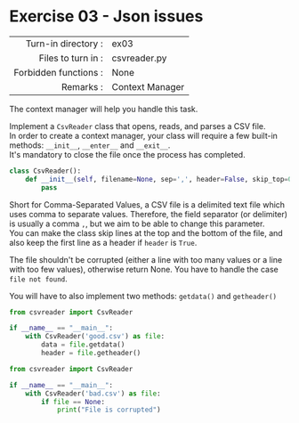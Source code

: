 # Exercise 03 - Json issues

|                         |                    |
| -----------------------:| ------------------ |
|   Turn-in directory :   |  ex03              |
|   Files to turn in :    |  csvreader.py      |
|   Forbidden functions : |  None              |
|   Remarks :             |  Context Manager   |

The context manager will help you handle this task.

Implement a `CsvReader` class that opens, reads, and parses a CSV file.  
In order to create a context manager, your class will require a few built-in methods: `__init__`, `__enter__` and `__exit__`.  
It's mandatory to close the file once the process has completed.

```py
class CsvReader():
    def __init__(self, filename=None, sep=',', header=False, skip_top=0, skip_bottom=0):
        pass
```

Short for Comma-Separated Values, a CSV file is a delimited text file which uses comma to separate values. Therefore, the field separator (or delimiter) is usually a comma `,`, but we aim to be able to change this parameter.  
You can make the class skip lines at the top and the bottom of the file, and also keep the first line as a header if `header` is `True`.

The file shouldn't be corrupted (either a line with too many values or a line with too few values), otherwise return None.
You have to handle the case `file not found`.

You will have to also implement two methods: `getdata()` and `getheader()`

```py
from csvreader import CsvReader

if __name__ == "__main__":
    with CsvReader('good.csv') as file:
        data = file.getdata()
        header = file.getheader()
```

```py
from csvreader import CsvReader

if __name__ == "__main__":
    with CsvReader('bad.csv') as file:
        if file == None:
            print("File is corrupted")
```

